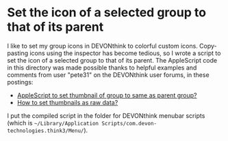 # Set the icon of a selected group to that of its parent

I like to set my group icons in DEVONthink to colorful custom icons. Copy-pasting icons using the inspector has become tedious, so I wrote a script to set the icon of a selected group to that of its parent. The AppleScript code in this directory was made possible thanks to helpful examples and comments from user "pete31" on the DEVONthink user forums, in these postings:

* [AppleScript to set thumbnail of group to same as parent group?](https://discourse.devontechnologies.com/t/applescript-to-set-thumbnail-of-group-to-same-as-parent-group/69114/3)
* [How to set thumbnails as raw data?](https://discourse.devontechnologies.com/t/how-to-set-thumbnails-as-raw-data/55696)

I put the compiled script in the folder for DEVONthink menubar scripts (which is `~/Library/Application Scripts/com.devon-technologies.think3/Menu/`).
